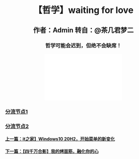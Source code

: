 <html>
<head>
</head>
<body>
      <div style="width:100%;margin:0 auto">
          <p><h1><center>【哲学】waiting for love</center></h1></p> 
             <p><h2><center>作者：Admin 转自：@茶几君梦二</center></h2></p> 
                <p><h3><center>哲学可能会迟到，但绝不会缺席！</center></h3></p> 
                     <center><embed src="w.flv" width="250" height="150"></center>
       <p><h3><a href="w.flv">分流节点1</a></H4></p>
        <p><h3><a href="https://www.bilibili.com/video/BV1qp411d7C7">分流节点2</a></H4></p>
        <p><h4><a href="3.html">上一篇：it之家】Windows10 20H2，开始菜单的新变化</a></H4></p>
 <p><h4><a href="5.html">下一篇：【四千万合影】我的烤面筋，融化你的心</a></H4></p>
    </div>
 </body>
</html>
